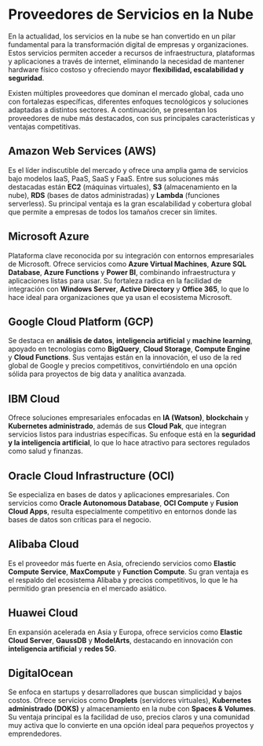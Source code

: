 # Proveedores de Servicios en la Nube

En la actualidad, los servicios en la nube se han convertido en un pilar fundamental para la transformación digital de empresas y organizaciones. Estos servicios permiten acceder a recursos de infraestructura, plataformas y aplicaciones a través de internet, eliminando la necesidad de mantener hardware físico costoso y ofreciendo mayor **flexibilidad, escalabilidad y seguridad**.  

Existen múltiples proveedores que dominan el mercado global, cada uno con fortalezas específicas, diferentes enfoques tecnológicos y soluciones adaptadas a distintos sectores. A continuación, se presentan los proveedores de nube más destacados, con sus principales características y ventajas competitivas.  

## Amazon Web Services (AWS)
Es el líder indiscutible del mercado y ofrece una amplia gama de servicios bajo modelos IaaS, PaaS, SaaS y FaaS. Entre sus soluciones más destacadas están **EC2** (máquinas virtuales), **S3** (almacenamiento en la nube), **RDS** (bases de datos administradas) y **Lambda** (funciones serverless). Su principal ventaja es la gran escalabilidad y cobertura global que permite a empresas de todos los tamaños crecer sin límites.  

## Microsoft Azure
Plataforma clave reconocida por su integración con entornos empresariales de Microsoft. Ofrece servicios como **Azure Virtual Machines**, **Azure SQL Database**, **Azure Functions** y **Power BI**, combinando infraestructura y aplicaciones listas para usar. Su fortaleza radica en la facilidad de integración con **Windows Server**, **Active Directory** y **Office 365**, lo que lo hace ideal para organizaciones que ya usan el ecosistema Microsoft.  

## Google Cloud Platform (GCP)
Se destaca en **análisis de datos**, **inteligencia artificial** y **machine learning**, apoyado en tecnologías como **BigQuery**, **Cloud Storage**, **Compute Engine** y **Cloud Functions**. Sus ventajas están en la innovación, el uso de la red global de Google y precios competitivos, convirtiéndolo en una opción sólida para proyectos de big data y analítica avanzada.  

## IBM Cloud
Ofrece soluciones empresariales enfocadas en **IA (Watson)**, **blockchain** y **Kubernetes administrado**, además de sus **Cloud Pak**, que integran servicios listos para industrias específicas. Su enfoque está en la **seguridad y la inteligencia artificial**, lo que lo hace atractivo para sectores regulados como salud y finanzas.  

## Oracle Cloud Infrastructure (OCI)
Se especializa en bases de datos y aplicaciones empresariales. Con servicios como **Oracle Autonomous Database**, **OCI Compute** y **Fusion Cloud Apps**, resulta especialmente competitivo en entornos donde las bases de datos son críticas para el negocio.  

## Alibaba Cloud
Es el proveedor más fuerte en Asia, ofreciendo servicios como **Elastic Compute Service**, **MaxCompute** y **Function Compute**. Su gran ventaja es el respaldo del ecosistema Alibaba y precios competitivos, lo que le ha permitido gran presencia en el mercado asiático.  

## Huawei Cloud
En expansión acelerada en Asia y Europa, ofrece servicios como **Elastic Cloud Server**, **GaussDB** y **ModelArts**, destacando en innovación con **inteligencia artificial** y **redes 5G**.  

## DigitalOcean
Se enfoca en startups y desarrolladores que buscan simplicidad y bajos costos. Ofrece servicios como **Droplets** (servidores virtuales), **Kubernetes administrado (DOKS)** y almacenamiento en la nube con **Spaces & Volumes**. Su ventaja principal es la facilidad de uso, precios claros y una comunidad muy activa que lo convierte en una opción ideal para pequeños proyectos y emprendedores.  
